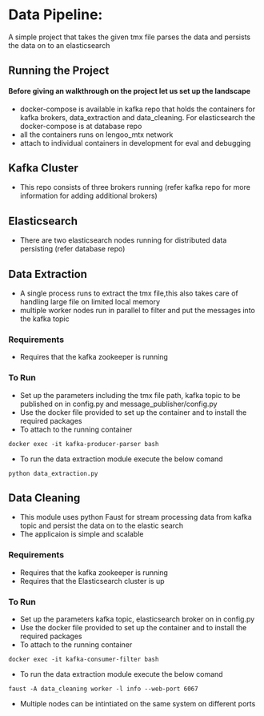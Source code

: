 # Data Pipeline: 
A simple project that takes the given tmx file parses the data and persists the data on to an elasticsearch

## Running the Project
#### Before giving an walkthrough on the project let us set up the landscape
- docker-compose is available in kafka repo that holds the containers for kafka brokers, data_extraction and data_cleaning. For elasticsearch the docker-compose is at database repo
- all the containers runs on lengoo_mtx network
- attach to individual containers in development for eval and debugging


## Kafka Cluster
-  This repo consists of three brokers running (refer kafka repo for more information for adding additional brokers)

## Elasticsearch
- There are two elasticsearch nodes running for distributed data persisting (refer database repo)




## Data Extraction
- A single process runs to extract the tmx file,this also takes care of handling large file on limited local memory
- multiple worker nodes run in parallel to filter and put the messages into the kafka topic

### Requirements
- Requires that the kafka zookeeper is running

### To Run
- Set up the parameters including the tmx file path, kafka topic to be published on in config.py and message_publisher/config.py
- Use the docker file provided to set up the container and to install the required packages
- To attach to the running container
```
docker exec -it kafka-producer-parser bash
```

- To run the data extraction module execute the below comand
```
python data_extraction.py
```

## Data Cleaning
- This module uses python Faust for stream processing data from kafka topic and persist the data on to the elastic search
- The applicaion is simple and scalable

### Requirements
- Requires that the kafka zookeeper is running
- Requires that the Elasticsearch cluster is up

### To Run
- Set up the parameters kafka topic, elasticsearch broker on in config.py
- Use the docker file provided to set up the container and to install the required packages
- To attach to the running container
```
docker exec -it kafka-consumer-filter bash
```
- To run the data extraction module execute the below comand
```
faust -A data_cleaning worker -l info --web-port 6067
```
- Multiple nodes can be intintiated on the same system on different ports
